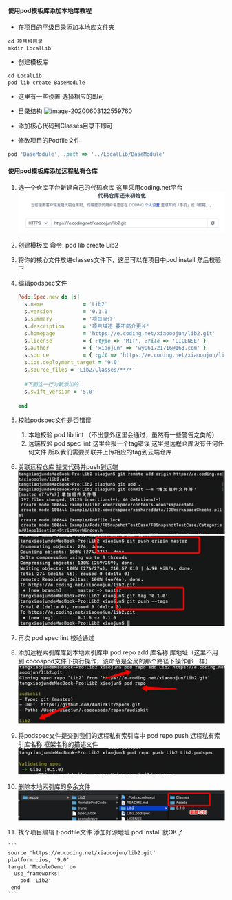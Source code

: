 #### 使用pod模板库添加本地库教程
- 在项目的平级目录添加本地库文件夹
```
cd 项目根目录
mkdir LocalLib
```
- 创建模板库
```
cd LocalLib
pod lib create BaseModule
```
- 这里有一些设置 选择相应的即可
- 目录结构
 ![image-20200603122559760](https://tva1.sinaimg.cn/large/007S8ZIlgy1gfezkc5idmj30yq0ai77u.jpg)

- 添加核心代码到Classes目录下即可
- 修改项目的Podfile文件
```ruby
pod 'BaseModule', :path => '../LocalLib/BaseModule'
```

#### 使用pod模板库添加远程私有仓库
1. 选一个仓库平台新建自己的代码仓库 这里采用coding.net平台![Snip20200606_3](images/01.png)

2. 创建模板库 命令: pod lib create Lib2

3. 将你的核心文件放进classes文件下，这里可以在项目中pod install 然后校验下

4. 编辑podspec文件

   ```ruby
   Pod::Spec.new do |s|
     s.name             = 'Lib2'
     s.version          = '0.1.0'
     s.summary          = '项目简介'
     s.description      = '项目描述 要不简介更长'
     s.homepage         = 'https://e.coding.net/xiaooojun/lib2.git'
     s.license          = { :type => 'MIT', :file => 'LICENSE' }
     s.author           = { 'xiaojun' => 'wy961721716@163.com' }
     s.source           = { :git => 'https://e.coding.net/xiaooojun/lib2.git', :tag => s.version.to_s }
     s.ios.deployment_target = '9.0'
     s.source_files = 'Lib2/Classes/**/*'
     
     #下面这一行为新添加的
     s.swift_version = '5.0'
    
   end
   ```

5. 校验podspec文件是否错误

   1. 本地校验 pod lib lint （不出意外这里会通过，虽然有一些警告之类的）
   2. 远端校验 pod spec lint 这里会报一个tag错误 这里是远程仓库没有任何任何文件 所以我们需要关联并上传相应的tag到云端仓库
   
6. 关联远程仓库 提交代码并push到远端![Snip20200606_4](images/02.png)![Snip20200606_5](images/03.png)

7. 再次 pod spec lint 校验通过

8. 添加远程索引库库到本地索引库中 pod repo add 库名称 库地址（这里不用到.cocoapod文件下执行操作，该命令是全局的那个路径下操作都一样）![Snip20200606_7](images/04.png)

9. 将podspec文件提交到我们的远程私有索引库中 pod repo push 远程私有索引库名称 框架名称的描述文件![Snip20200606_8](images/05.png)

10. 删除本地索引库的多余文件![Snip20200606_9](images/06.png)

11.  找个项目编辑下podfile文件 添加好源地址 pod install 就OK了 

    ```
    source 'https://e.coding.net/xiaooojun/lib2.git'
    platform :ios, '9.0'
    target 'ModuleDemo' do
      use_frameworks!
    	pod 'Lib2'
     end
    ```

    

